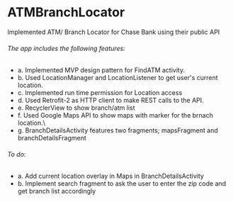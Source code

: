 # ATMBranchLocator
Implemented ATM/ Branch Locator for Chase Bank using their public API


######  The app includes the following features:
- a. Implemented MVP design pattern for FindATM activity.
- b. Used LocationManager and LocationListener to get user's current location. 
- c. Implemented run time permission for Location access
- d. Used Retrofit-2 as HTTP client to make REST calls to the API.
- e. RecyclerView to show branch/atm list
- f. Used Google Maps API to show maps with marker for the brnach location.\
- g. BranchDetailsActivity features two fragments; mapsFragment and branchDetailsFragment


######  To do: 
- a. Add current location overlay in Maps in BranchDetailsActivity
- b. Implement search fragment to ask the user to enter the zip code and get branch list accordingly
